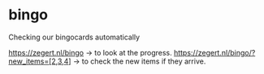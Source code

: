 # bingo
Checking our bingocards automatically

https://zegert.nl/bingo -> to look at the progress.
https://zegert.nl/bingo/?new_items=[2,3,4] -> to check the new items if they arrive.
